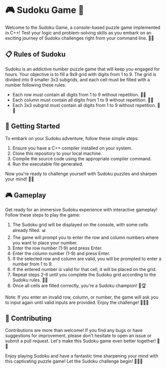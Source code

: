 # 🎮 Sudoku Game 🧩

Welcome to the Sudoku Game, a console-based puzzle game implemented in C++! Test your logic and problem-solving skills as you embark on an exciting journey of Sudoku challenges right from your command line. 🚀🔢

## 📋 Rules of Sudoku

Sudoku is an addictive number puzzle game that will keep you engaged for hours. Your objective is to fill a 9x9 grid with digits from 1 to 9. The grid is divided into 9 smaller 3x3 subgrids, and each cell must be filled with a number following these rules:
- Each row must contain all digits from 1 to 9 without repetition. 🧩🔢
- Each column must contain all digits from 1 to 9 without repetition. 🧩🔢
- Each 3x3 subgrid must contain all digits from 1 to 9 without repetition. 🧩🔢

## 🚀 Getting Started

To embark on your Sudoku adventure, follow these simple steps:

1. Ensure you have a C++ compiler installed on your system.
2. Clone this repository to your local machine.
3. Compile the source code using the appropriate compiler command.
4. Run the executable file generated.

Now you're ready to challenge yourself with Sudoku puzzles and sharpen your mind! 🧠💥

## 🎮 Gameplay

Get ready for an immersive Sudoku experience with interactive gameplay! Follow these steps to play the game:

1. The Sudoku grid will be displayed on the console, with some cells already filled. 📊
2. The game will prompt you to enter the row and column numbers where you want to place your number.
3. Enter the row number (1-9) and press Enter.
4. Enter the column number (1-9) and press Enter.
5. If the selected row and column are valid, you will be prompted to enter a number from 1 to 9.
6. If the entered number is valid for that cell, it will be placed on the grid.
7. Repeat steps 2-6 until you complete the Sudoku grid according to the Sudoku rules. 🧩✅
8. Once all cells are filled correctly, you're a Sudoku champion! 🎉🏆

Note: If you enter an invalid row, column, or number, the game will ask you to input again until valid inputs are provided. Enjoy the challenge! 🧩🔢🎉


## 🤝 Contributing

Contributions are more than welcome! If you find any bugs or have suggestions for improvement, please don't hesitate to open an issue or submit a pull request. Let's make this Sudoku game even better together! 🤩🤝

Enjoy playing Sudoku and have a fantastic time sharpening your mind with this captivating puzzle game! Let the Sudoku challenge begin! 🧩🔢🎉
